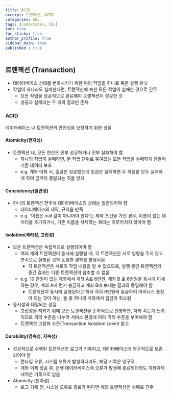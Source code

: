 ```yaml
---
title: ACID
excerpt: 트랜잭션, ACID
categories: SQL
tags: [codestates, SQL]
toc: true
toc_sticky: true
author_profile: true
sidebar_main: true
published : true
---
```



## 트랜잭션 (Transaction)
- 데이터베이스 상태를 변화시키기 위한 여러 작업을 하나로 묶은 실행 유닛
- 작업이 하나라도 실패한다면, 트랜잭션에 속한 모든 작업이 실패한 것으로 간주
  - 모든 작업을 성공적으로 완료해야 트랜잭션이 성공한 것 
  - 성공과 실패라는 두 개의 결과만 존재

### ACID
데이터베이스 내 트랜잭션의 안전성을 보장하기 위한 성질

#### Atomicity(원자성)
- 트랜잭션 내, 모든 연산은 전부 성공하거나 전부 실패해야 함
  - 하나의 작업이 실패하면, 한 작업 단위로 묶여있는 모든 작업을 실패하게 만들어 기존 데이터 보호
  - e.g. 계좌 이체 시, 출금은 성공했는데 입금은 실패하면 두 작업을 모두 실패하게 하여 금액이 증발되는 것을 방지

#### Consistency(일관성)
- 하나의 트랜잭션 전후에 데이터베이스의 상태는 일관되어야 함 
  - 데이터베이스의 제약, 규칙을 만족
  - e.g. '이름은 null 값이 아니어야 한다'는 제약 조건을 가진 경우, 이름이 없는 데이터를 추가하거나, 기존 이름을 삭제하는 쿼리는 이루어지지 않아야 함

#### Isolation(격리성, 고립성)
- 모든 트랜잭션은 독립적으로 실행되어야 함
  - 여러 개의 트랜잭션이 동시에 실행될 때, 각 트랜잭션은 서로 영향을 주지 않고 연속으로 실행된 것과 동일한 결과를 발생시킴
    - 각 트랜잭션은 서로의 작업 내용을 알 수 없으므로, 실행 중인 트랜잭션의 중간 결과는 다른 트랜잭션이 참조할 수 없음
  - e.g. 10 만원이 있는 계좌에서 계좌 A로 6만원, 계좌 B 로 6만원을 동시에 이체하는 경우, 계좌 A에 먼저 송금하고 계좌 B에 보내는 결과와 동일해야 함
    - 트랜잭션이 동시에 실행된다고 해서 각각 6만원씩 송금하여 마이너스 통장이 되는 것이 아닌, 둘 중 하나의 계좌에서 입금이 취소됨
- 동시성과 대립되는 성질
  - 고립성을 지키기 위해 모든 트랜잭션을 순차적으로 진행하면, 처리 속도가 느려지므로 격리 수준을 나누어 서비스 환경에 따라 격리 수준을 부여해야 함
  - 트랜잭션 고립화 수준(Transaction Isolation Level) 참고
  
#### Durability(영속성, 지속성)
- 성공적으로 수행된 트랜잭션은 로그가 기록되고, 데이터베이스에 영구적으로 보존되어야 함
  - 런타임 오류, 시스템 오류가 발생하더라도, 해당 기록은 영구적
  - 계좌 이체 성공 후, 은행 데이터베이스에 오류가 발생해 종료되더라도 계좌이체 내역은 기록으로 남음
- Atomicity (원자성)
  - 로그 기록 전, 시스템 오류로 종료가 된다면 해당 트랜잭션은 실패로 간주





